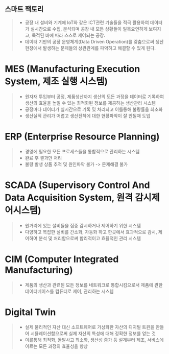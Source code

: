 ## 스마트 팩토리
> - 공장 내 설비와 기계에 IoT와 같은 ICT관련 기술들을 적극 활용하여 데이터가 실시간으로 수집, 분석되며 공장 내 모든 상황들이 일목요연하게 보여지고, 목적된 바에 따라 스스로 제어되는 공장.  
> - 데이터 기반의 공장 운영체계(Data Driven Operation)를 갖춤으로써 생산현장에서 발생하는 문제들의 상관관계를 파악하고 해결할 수 있게 된다.

# MES (Manufacturing Execution System, 제조 실행 시스템)
> - 원자재 투입부터 공정, 제품생산까지 생산의 모든 과정을 데이터로 기록하여 생산의 효율을 높일 수 있는 최적화된 정보를 제공하는 생산관리 시스템  
> - 공정마다 데이터가 실시간으로 기록 및 처리되고 이를통해 불량률을 최소화  
> - 생산실적 관리가 어렵고 생산진척에 대한 현황파악이 잘 안될때 도입

# ERP (Enterprise Resource Planning)
> - 경영에 필요한 모든 프로세스들을 통합적으로 관리하는 시스템  
> - 완료 후 결과만 처리  
> - 불량 발생 상품 추적 및 원인파악 불가 -> 문제해결 불가

# SCADA (Supervisory Control And Data Acquisition System, 원격 감시제어시스템)  
> - 원거리에 있는 설비들을 집중 감시하거나 제어하기 위한 시스템
> - 다양하고 복잡한 설비를 간소화, 자동화 하고 한곳에서 효과적으로 감시, 제어하여 분석 및 처리함으로써 합리적이고 효율적인 관리 시스템

# CIM (Computer Integrated Manufacturing)
> - 제품의 생산과 관련된 모든 정보를 네트워크로 통합시킴으로서 제품에 관한 데이터베이스를 컴퓨터로 제어, 관리하는 시스템

# Digital Twin
> - 실제 물리적인 자산 대신 소프트웨어로 가상화한 자산의 디지털 트윈을 만들어 시뮬레이션함으로써 실제 자산의 특성에 대해 정확한 정보를 얻는 것
> - 이를통해 최적화, 돌발사고 최소화, 생산성 증가 등 설계부터 제조, 서비스에 이르는 모든 과정의 효율성을 향상